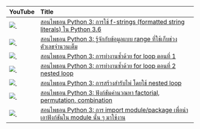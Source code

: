 | YouTube                                                                                                     | Title                                                                                                                                 |
|:------------------------------------------------------------------------------------------------------------|:--------------------------------------------------------------------------------------------------------------------------------------|
| <a href=https://youtu.be/Zeo7UXYEQrY><img src=https://i.ytimg.com/vi/Zeo7UXYEQrY/mqdefault.jpg />&nbsp;</a> | <a href="https://youtu.be/Zeo7UXYEQrY">สอนไพธอน Python 3: การใช้ f-strings (formatted string literals) ใน Python 3.6</a>               |
| <a href=https://youtu.be/RiIJFLMG1aU><img src=https://i.ytimg.com/vi/RiIJFLMG1aU/mqdefault.jpg />&nbsp;</a> | <a href="https://youtu.be/RiIJFLMG1aU">สอนไพธอน Python 3: รู้จักกับข้อมูลแบบ range ที่ใช้เก็บช่วงตัวเลขจำนวนเต็ม</a>                               |
| <a href=https://youtu.be/HE4S7iGgCGc><img src=https://i.ytimg.com/vi/HE4S7iGgCGc/mqdefault.jpg />&nbsp;</a> | <a href="https://youtu.be/HE4S7iGgCGc">สอนไพธอน Python 3: การทำงานซ้ำด้วย for loop ตอนที่ 1</a>                                           |
| <a href=https://youtu.be/v73cfQ7r2KI><img src=https://i.ytimg.com/vi/v73cfQ7r2KI/mqdefault.jpg />&nbsp;</a> | <a href="https://youtu.be/v73cfQ7r2KI">สอนไพธอน Python 3: การทำงานซ้ำด้วย for loop ตอนที่ 2 nested loop</a>                               |
| <a href=https://youtu.be/jBbOF2K7XyQ><img src=https://i.ytimg.com/vi/jBbOF2K7XyQ/mqdefault.jpg />&nbsp;</a> | <a href="https://youtu.be/jBbOF2K7XyQ">สอนไพธอน Python 3: การสร้างสำรับไพ่ โดยใช้ nested loop</a>                                         |
| <a href=https://youtu.be/gLhiXXELSvc><img src=https://i.ytimg.com/vi/gLhiXXELSvc/mqdefault.jpg />&nbsp;</a> | <a href="https://youtu.be/gLhiXXELSvc">สอนไพธอน Python 3: ฟังก์ชันคำนวณหา factorial, permutation, combination</a>                        |
| <a href=https://youtu.be/tglWu0KGa_M><img src=https://i.ytimg.com/vi/tglWu0KGa_M/mqdefault.jpg />&nbsp;</a> | <a href="https://youtu.be/tglWu0KGa_M">สอนไพธอน Python 3: การ import module/package เพื่อนำเอาฟังก์ชันใน module นั้น ๆ มาใช้งาน</a>           |
